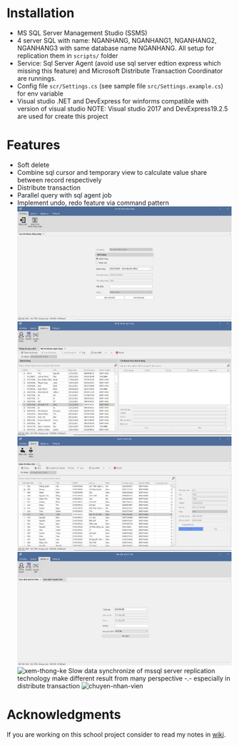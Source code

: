 # Installation
- MS SQL Server Management Studio (SSMS)
- 4 server SQL with name: NGANHANG, NGANHANG1, NGANHANG2, NGANHANG3 with same database name NGANHANG. All setup for replication them in `scripts/` folder
- Service: Sql  Server Agent (avoid use sql server edtion express which missing this feature) and Microsoft Distribute Transaction Coordinator are runnings.
- Config file `scr/Settings.cs` (see sample file `src/Settings.example.cs`) for env variable
- Visual studio .NET and DevExpress for winforms compatible with version of visual studio
NOTE: Visual studio 2017 and DevExpress19.2.5 are used for create this project
# Features
- Soft delete
- Combine sql cursor and temporary view to calculate value share between record respectively
- Distribute transaction
- Parallel query with sql agent job
- Implement undo, redo feature via command pattern
![tao-login_xem-sao-ke](assets/tao-login_xem-sao-ke.gif)
![tao-tk-tu-kh](assets/tao-tk-tu-kh.gif)
![them-xoa-nhanvien](assets/them-xoa-nhanvien.gif)
![thuc-hien-giao-dich](assets/thuc-hien-giao-dich.gif)
![xem-thong-ke](assets/xem-thong-ke.gif)
Slow data synchronize of mssql server replication technology make different result from many perspective -.- especially in distribute transaction
![chuyen-nhan-vien](assets/chuyen-nhan-vien.gif)
# Acknowledgments
If you are working on this school project consider to read my notes in [wiki](https://github.com/trung-kieen/bank-replication/wiki).
